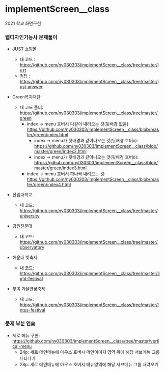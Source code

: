 # implementScreen__class
2021 학교 화면구현

### 웹디자인기능사 문제풀이
* JUST 쇼핑몰
  * 내 코드 : https://github.com/ny030303/implementScreen__class/tree/master/just
  * 정답 : https://github.com/ny030303/implementScreen__class/tree/master/just-answer

* Green복지재단
  * 내 코드 폴더: https://github.com/ny030303/implementScreen__class/tree/master/green
    * index -> menu 호버시 다같이 내려오는 것(뒷배경 없음): https://github.com/ny030303/implementScreen__class/blob/master/green/index.html
        * index -> menu가 뒷배경과 같이나오는 것(뒷배경 호버x): https://github.com/ny030303/implementScreen__class/blob/master/green/index2.html
        * index -> menu가 뒷배경과 같이나오는 것(뒷배경 호버o): https://github.com/ny030303/implementScreen__class/blob/master/green/index3.html
     * index -> menu 호버시 하나씩 내려오는 것: https://github.com/ny030303/implementScreen__class/blob/master/green/index4.html

* 산업대학교
    * 내 코드: https://github.com/ny030303/implementScreen__class/tree/master/university

* 강원천문대
    * 내 코드: https://github.com/ny030303/implementScreen__class/tree/master/observatory
* 해운대 빛축제
    * 내 코드: https://github.com/ny030303/implementScreen__class/tree/master/light-festival
* 부여 가을연꽃축제
     * 내 코드: https://github.com/ny030303/implementScreen__class/tree/master/lotus-festival

### 문제 부분 연습
* 세로 메뉴 구현: https://github.com/ny030303/implementScreen__class/tree/master/vertical-menu
    * 24p: 세로 메인메뉴에 마우스 호버시 메인이미지 영역 위에 해당 서브메뉴 그룹 나타나기
    * 28p: 세로 메인메뉴에 마우스 호버시 메뉴영역에 해당 서브메뉴 그룹 내려오기
